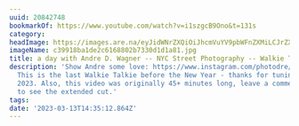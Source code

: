 ```yaml
---
uuid: 20842748
bookmarkOf: https://www.youtube.com/watch?v=i1szgcB9Ono&t=131s
category: 
headImage: https://images.are.na/eyJidWNrZXQiOiJhcmVuYV9pbWFnZXMiLCJrZXkiOiIyMDg0Mjc0OC9vcmlnaW5hbF9jMzk5MThiYTFkZTJjNjE2ODgwMmI3MzMwZDFkMWE4MS5qcGciLCJlZGl0cyI6eyJyZXNpemUiOnsid2lkdGgiOjEyMDAsImhlaWdodCI6MTIwMCwiZml0IjoiaW5zaWRlIiwid2l0aG91dEVubGFyZ2VtZW50Ijp0cnVlfSwid2VicCI6eyJxdWFsaXR5Ijo5MH0sImpwZWciOnsicXVhbGl0eSI6OTB9LCJyb3RhdGUiOm51bGx9fQ==?bc=0
imageName: c39918ba1de2c6168802b7330d1d1a81.jpg
title: a day with Andre D. Wagner -- NYC Street Photography -- Walkie Talkie ep. 16
description: 'Show Andre some love: https://www.instagram.com/photodre/ https://www.andredwagner.com/
  This is the last Walkie Talkie before the New Year - thanks for tuning in, Happy
  2023. Also, this video was originally 45+ minutes long, leave a comment if you want
  to see the extended cut.'
tags: 
date: '2023-03-13T14:35:12.864Z'
---
```

